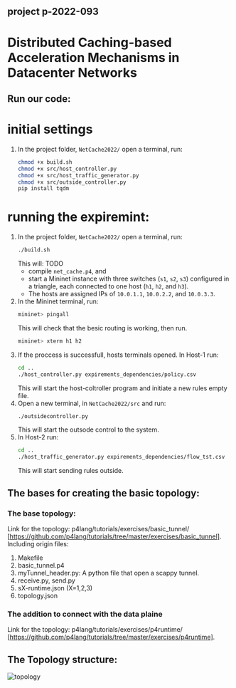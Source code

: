 ## project p-2022-093
# Distributed Caching-based Acceleration Mechanisms in Datacenter Networks


## Run our code:
# initial settings
1. In the project folder, `NetCache2022/` open a terminal, run:
   ```bash
   chmod +x build.sh
   chmod +x src/host_controller.py
   chmod +x src/host_traffic_generator.py
   chmod +x src/outside_controller.py
   pip install tqdm
   
   ``` 

# running the expiremint:
1. In the project folder, `NetCache2022/` open a terminal, run:
   ```bash
   ./build.sh
   ``` 
   This will: TODO
   * compile `net_cache.p4`, and
   * start a Mininet instance with three switches (`s1`, `s2`, `s3`) configured
     in a triangle, each connected to one host (`h1`, `h2`, and `h3`).
   * The hosts are assigned IPs of `10.0.1.1`, `10.0.2.2`, and `10.0.3.3`.
2. In the Mininet terminal, run:
   ```bash
   mininet> pingall
   ```
   This will check that the besic routing is working, then run.
   ```bash
   mininet> xterm h1 h2
   ```
3. If the proccess is successfull, hosts terminals opened. In Host-1 run:
   ```bash
   cd ..
   ./host_controller.py expirements_dependencies/policy.csv
   ```
   This will start the host-coltroller program and initiate a new rules empty file.
4. Open a new terminal, in `NetCache2022/src` and run:
   ```bash
   ./outsidecontroller.py
   ```
   This will start the outsode control to the system.
6. In Host-2 run:
   ```bash
   cd ..
   ./host_traffic_generator.py expirements_dependencies/flow_tst.csv
   ```
   This will start sending rules outside.



## The bases for creating the basic topology:
### The base topology: 
Link for the topology: p4lang/tutorials/exercises/basic_tunnel/ [https://github.com/p4lang/tutorials/tree/master/exercises/basic_tunnel].
Including origin files:
1. Makefile
2. basic_tunnel.p4
3. myTunnel_header.py: A python file that open a scappy tunnel.
4. receive.py, send.py
5. sX-runtime.json (X=1,2,3)
6. topology.json
### The addition to connect with the data plaine 
Link for the topology: p4lang/tutorials/exercises/p4runtime/ [https://github.com/p4lang/tutorials/tree/master/exercises/p4runtime].


## The Topology structure:
![topology](./topo.png)
